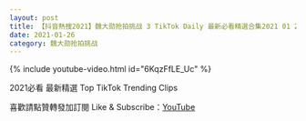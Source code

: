 ```yaml
---
layout: post
title: 【抖音熱搜2021】魏大勋抢拍挑战 3 TikTok Daily 最新必看精選合集2021 01 26
date: 2021-01-26
category: 魏大勋抢拍挑战
---
```


{% include youtube-video.html id="6KqzFfLE_Uc" %}

2021必看 最新精選 Top TikTok Trending Clips

喜歡請點贊轉發加訂閱 Like & Subscribe：[YouTube](https://www.youtube.com/channel/UCAoR7VcanIPd04uEq_GIylA/videos)

